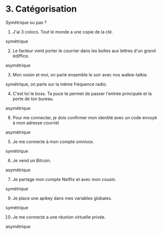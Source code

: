 # 3. Catégorisation

Symétrique ou pas ?


1. J'ai 3 colocs. Tout le monde a une copie de la clé.

symétrique

2. Le facteur vient porter le courrier dans les boîtes aux lettres d'un grand édiffice.

asymétrique

3. Mon voisin et moi, on parle ensemble le soir avec nos walkie-talkie.

symétrique, on parle sur la même fréquence radio.

4. C'est toi le boss. Ta puce te permet de passer l'entrée principale et la porte de ton bureau.

asymétrique

8. Pour me connecter, je dois confirmer mon identité avec un code envoyé à mon adresse courriel

asymétrique

5. Je me connecte à mon compte omnivox.

symétrique

6. Je vend un Bitcoin.

asymétrique

7. Je partage mon compte Netflix et avec mon cousin.

symétrique

9. Je place une apikey dans mes variables globales.

symétrique

10. Je me connecte a une réunion virtuelle privée.

asymétrique

